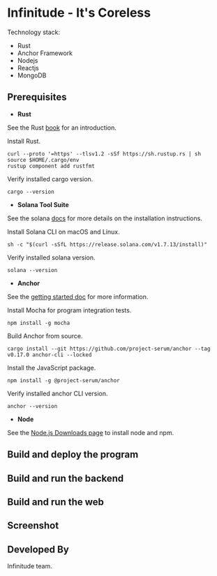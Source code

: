 Infinitude - It's Coreless
===
Technology stack:
* Rust
* Anchor Framework
* Nodejs
* Reactjs
* MongoDB

## Prerequisites
* **Rust**

See the Rust [book](https://doc.rust-lang.org/book) for an introduction.

Install Rust.
```shen
curl --proto '=https' --tlsv1.2 -sSf https://sh.rustup.rs | sh
source $HOME/.cargo/env
rustup component add rustfmt
```

Verify installed cargo version.
```shen
cargo --version
```

* **Solana Tool Suite**

See the solana [docs](https://docs.solana.com/cli/install-solana-cli-tools) for more details on the installation instructions.

Install Solana CLI on macOS and Linux.
```shen
sh -c "$(curl -sSfL https://release.solana.com/v1.7.13/install)"
```

Verify installed solana version.
```shen
solana --version
```
* **Anchor**

See the [getting started doc](https://project-serum.github.io/anchor/getting-started/installation.html#install-anchor) for more information.

Install Mocha for program integration tests.
```shen
npm install -g mocha
```

Build Anchor from source.
```shen
cargo install --git https://github.com/project-serum/anchor --tag v0.17.0 anchor-cli --locked
```

Install the JavaScript package.
```shen
npm install -g @project-serum/anchor
```

Verify installed anchor CLI version.
```shen
anchor --version
```

* **Node**

See the [Node.js Downloads page](https://nodejs.org/en/download/) to install node and npm.


## Build and deploy the program

## Build and run the backend

## Build and run the web

Screenshot
-----

Developed By
------------
Infinitude team.
